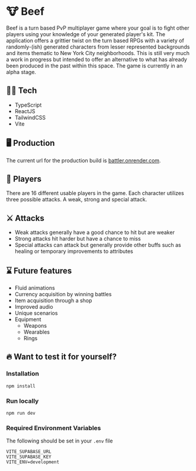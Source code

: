 # 🐮 Beef

Beef is a turn based PvP multiplayer game where your goal is to fight other players using your knowledge of your generated player's kit. The application offers a grittier twist on the turn based RPGs with a variety of randomly-(ish) generated characters from lesser represented backgrounds and items thematic to New York City neighborhoods. This is still very much a work in progress but intended to offer an alternative to what has already been produced in the past within this space. The game is currently in an alpha stage.

## 🧑‍💻 Tech

- TypeScript
- ReactJS
- TailwindCSS
- Vite

## 🖥️ Production

The current url for the production build is [battler.onrender.com](http://battler.onrender.com).

## 👤 Players

There are 16 different usable players in the game. Each character utilizes three possible attacks. A weak, strong and special attack.

## ⚔️ Attacks

- Weak attacks generally have a good chance to hit but are weaker
- Strong attacks hit harder but have a chance to miss
- Special attacks can attack but generally provide other buffs such as healing or temporary improvements to attributes

## ⌛️ Future features

- Fluid animations
- Currency acquisition by winning battles
- Item acquisition through a shop
- Improved audio
- Unique scenarios
- Equipment
  - Weapons
  - Wearables
  - Rings

## 🔥 Want to test it for yourself?

### Installation

```
npm install
```

### Run locally

```
npm run dev
```

### Required Environment Variables

The following should be set in your `.env` file

```
VITE_SUPABASE_URL
VITE_SUPABASE_KEY
VITE_ENV=development
```
